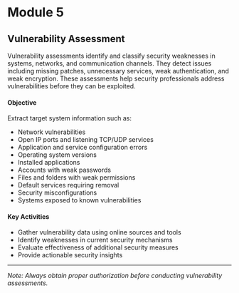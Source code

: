 # Module 5

## Vulnerability Assessment
Vulnerability assessments identify and classify security weaknesses in systems, networks, and communication channels. They detect issues including missing patches, unnecessary services, weak authentication, and weak encryption. These assessments help security professionals address vulnerabilities before they can be exploited.

#### Objective
Extract target system information such as:
- Network vulnerabilities
- Open IP ports and listening TCP/UDP services
- Application and service configuration errors
- Operating system versions
- Installed applications
- Accounts with weak passwords
- Files and folders with weak permissions
- Default services requiring removal
- Security misconfigurations
- Systems exposed to known vulnerabilities

#### Key Activities
- Gather vulnerability data using online sources and tools
- Identify weaknesses in current security mechanisms
- Evaluate effectiveness of additional security measures
- Provide actionable security insights

---

*Note: Always obtain proper authorization before conducting vulnerability assessments.*
